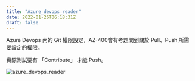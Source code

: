 ```yaml
---
title: "Azure_devops_reader"
date: 2022-01-26T06:18:31Z
draft: false
---
```


Azure Devops 內的 Git 權限設定，AZ-400會有考題問到關於 Pull、Push 所需要設定的權限。

實際測試要有 「Contribute」 才能 Push。

![azure_devops_reader](https://i.imgur.com/5QNMmZa.png)
